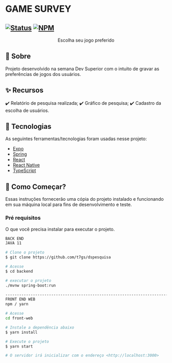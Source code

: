 # GAME SURVEY


[![Status](https://img.shields.io/badge/status-active-success.svg)]()
[![NPM](https://img.shields.io/npm/l/react)](https://github.com/t7gs/dspesquisa/blob/master/LICENSE)
---

<p align="center"> Escolha seu jogo preferido
    <br> 
</p>

## 🧐 Sobre

Projeto desenvolvido na semana Dev Superior com o intuito de gravar as preferências de jogos dos usuários.

## :sparkles: Recursos ##

:heavy_check_mark: Relatório de pesquisa realizada;
:heavy_check_mark: Gráfico de pesquisa;
:heavy_check_mark: Cadastro da escolha de usuários.

## :rocket: Tecnologias ##

As seguintes ferramentas/tecnologias foram usadas nesse projeto:

- [Expo](https://expo.io/)
- [Spring](https://spring.io/)
- [React](https://pt-br.reactjs.org/)
- [React Native](https://reactnative.dev/)
- [TypeScript](https://www.typescriptlang.org/)

## 🏁 Como Começar?

Essas instruções fornecerão uma cópia do projeto instalado e funcionando em sua máquina local para fins de desenvolvimento e teste.

### Pré requisitos

O que você precisa instalar para executar o projeto.

```bash
BACK END
JAVA 11

# Clone o projeto
$ git clone https://github.com/t7gs/dspesquisa

# Acesse
$ cd backend

# executar o projeto
./mvnw spring-boot:run

-------------------------------------------------------------------------------
FRONT END WEB
npm / yarn

# Acesse
cd front-web

# Instale a dependência abaixo
$ yarn install

# Execute o projeto
$ yarn start

# O servidor irá inicializar com o endereço <http://localhost:3000>
```
